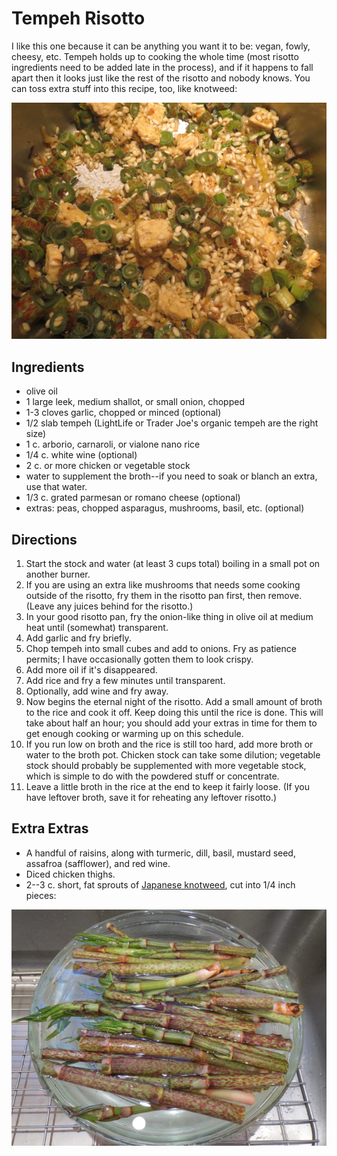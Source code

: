 # Tempeh Risotto

I like this one because it can be anything you want it to be: vegan, fowly, cheesy, etc.  Tempeh holds up to cooking the whole time (most risotto ingredients need to be added late in the process), and if it happens to fall apart then it looks just like the rest of the risotto and nobody knows.  You can toss extra stuff into this recipe, too, like knotweed:

![knotweed risotto](../images/knotweed_risotto.png)

## Ingredients

* olive oil
* 1 large leek, medium shallot, or small onion, chopped
* 1-3 cloves garlic, chopped or minced (optional)
* 1/2 slab tempeh (LightLife or Trader Joe's organic tempeh are the right size)
* 1 c. arborio, carnaroli, or vialone nano rice
* 1/4 c. white wine (optional)
* 2 c. or more chicken or vegetable stock
* water to supplement the broth--if you need to soak or blanch an extra, use that water.
* 1/3 c. grated parmesan or romano cheese (optional)
* extras:  peas, chopped asparagus, mushrooms, basil, etc. (optional)

## Directions

1. Start the stock and water (at least 3 cups total) boiling in a small pot on another burner.
2. If you are using an extra like mushrooms that needs some cooking outside of the risotto, fry them in the risotto pan first, then remove.  (Leave any juices behind for the risotto.)
3. In your good risotto pan, fry the onion-like thing in olive oil at medium heat until (somewhat) transparent.  
4. Add garlic and fry briefly.
5. Chop tempeh into small cubes and add to onions.  Fry as patience permits; I have occasionally gotten them to look crispy.
6. Add more oil if it's disappeared.
7. Add rice and fry a few minutes until transparent.
8. Optionally, add wine and fry away.
9. Now begins the eternal night of the risotto.  Add a small amount of broth to the rice and cook it off.  Keep doing this until the rice is done.  This will take about half an hour; you should add your extras in time for them to get enough cooking or warming up on this schedule.
10. If you run low on broth and the rice is still too hard, add more broth or water to the broth pot.  Chicken stock can take some dilution; vegetable stock should probably be supplemented with more vegetable stock, which is simple to do with the powdered stuff or concentrate.
11. Leave a little broth in the rice at the end to keep it fairly loose.  (If you have leftover broth, save it for reheating any leftover risotto.)

## Extra Extras

* A handful of raisins, along with turmeric, dill, basil, mustard seed, assafroa (safflower), and red wine.
* Diced chicken thighs.
* 2--3 c. short, fat sprouts of [Japanese knotweed](http://66squarefeetfood.blogspot.com/2012/05/japanese-knotweed-risotto.html), cut into 1/4 inch pieces:

![knotweed harvest](../images/knotweed_harvest.png)

